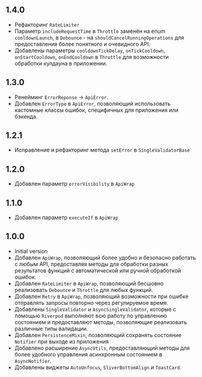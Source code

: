 
## 1.4.0
* Рефакторинг `RateLimiter`
* Параметр `includeRequestTime` в `Throttle` заменён на enum `cooldownLaunch`, в `Debounce` - на `shouldCancelRunningOperations` для предоставления более понятного и очевидного API.
* Добавлены параметры `cooldownTickDelay`, `onTickCooldown`, `onStartCooldown`, `onEndCooldown` в `Throttle` для возможности обработки кулдауна в приложении.

## 1.3.0
* Ренейминг `ErrorReponse` -> `ApiError`.
* Добавлен `ErrorType` в `ApiError`, позволяющий использовать кастомные классы ошибок, специфичных для приложения или бэкенда.

## 1.2.1
* Исправление и рефакторинг метода `setError` в `SingleValidatorBase`

## 1.2.0
* Добавлен параметр `errorVisibility` в `ApiWrap`

## 1.1.0
* Добавлен параметр `executeIf` в `ApiWrap`

## 1.0.0
* Initial version
* Добавлен `ApiWrap`, позволяющий более удобно и безопасно работать с любым API, предоставляя методы для обработки разных результатов функций с автоматической или ручной обработкой ошибок.
* Добавлен `RateLimiter` в `ApiWrap`, позволяющий бесшовно реализовать `Debounce` и `Throttle` для любых функций.
* Добавлен `Retry` в `ApiWrap`, позволяющий возможности при ошибке отправлять запросы повторно через регулируемое время.
* Добавлены `SingleValidator` и `AsyncSingleValidator`, которые с помощью `Riverpod` выполняют всю работу по управлению состоянием и предоставляют методы, позволяющие реализовать различные типы валидации.
* Добавлен `PersistenceMixin`, позволяющий сохранять состояние `Notifier` при выходе из приложения
* Добавлено расширение `AsyncUtils`, предоставляющий методы для более удобного управления асинхронным состоянием в `AsyncNotifier`.
* Добавлены виджеты `AutoUnfocus`, `SliverBottomAlign` и `ToastCard`.